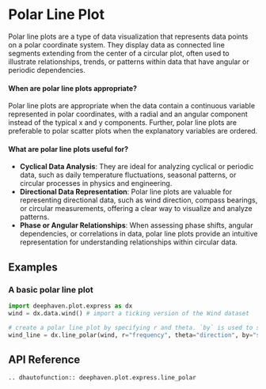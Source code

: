 # Polar Line Plot

Polar line plots are a type of data visualization that represents data points on a polar coordinate system. They display data as connected line segments extending from the center of a circular plot, often used to illustrate relationships, trends, or patterns within data that have angular or periodic dependencies.

#### When are polar line plots appropriate?

Polar line plots are appropriate when the data contain a continuous variable represented in polar coordinates, with a radial and an angular component instead of the typical x and y components. Further, polar line plots are preferable to polar scatter plots when the explanatory variables are ordered.

#### What are polar line plots useful for?

- **Cyclical Data Analysis**: They are ideal for analyzing cyclical or periodic data, such as daily temperature fluctuations, seasonal patterns, or circular processes in physics and engineering.
- **Directional Data Representation**: Polar line plots are valuable for representing directional data, such as wind direction, compass bearings, or circular measurements, offering a clear way to visualize and analyze patterns.
- **Phase or Angular Relationships**: When assessing phase shifts, angular dependencies, or correlations in data, polar line plots provide an intuitive representation for understanding relationships within circular data.

## Examples

### A basic polar line plot

```python order=wind_line,wind
import deephaven.plot.express as dx
wind = dx.data.wind() # import a ticking version of the Wind dataset

# create a polar line plot by specifying r and theta. `by` is used to separate data by groups
wind_line = dx.line_polar(wind, r="frequency", theta="direction", by="strength")
```

## API Reference
```{eval-rst}
.. dhautofunction:: deephaven.plot.express.line_polar
```